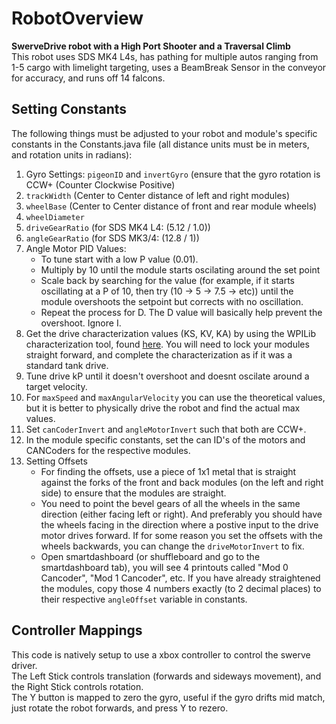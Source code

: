 # RobotOverview </br>
**SwerveDrive robot with a High Port Shooter and a Traversal Climb** </br>
This robot uses SDS MK4 L4s, has pathing for multiple autos ranging from 1-5 cargo with limelight targeting, uses a BeamBreak Sensor in the conveyor for accuracy, and runs off 14 falcons.

**Setting Constants**
----
The following things must be adjusted to your robot and module's specific constants in the Constants.java file (all distance units must be in meters, and rotation units in radians):</br>
1. Gyro Settings: ```pigeonID``` and ```invertGyro``` (ensure that the gyro rotation is CCW+ (Counter Clockwise Positive)
2. ```trackWidth``` (Center to Center distance of left and right modules)
3. ```wheelBase``` (Center to Center distance of front and rear module wheels)
4. ```wheelDiameter```
5. ```driveGearRatio``` (for SDS MK4 L4: (5.12 / 1.0))
6. ```angleGearRatio``` (for SDS MK3/4: (12.8 / 1))
7. Angle Motor PID Values:
    * To tune start with a low P value (0.01).
    * Multiply by 10 until the module starts oscilating around the set point
    * Scale back by searching for the value (for example, if it starts oscillating at a P of 10, then try (10 -> 5 -> 7.5 -> etc)) until the module overshoots the setpoint but corrects with no oscillation.
    * Repeat the process for D. The D value will basically help prevent the overshoot. Ignore I.
8. Get the drive characterization values (KS, KV, KA) by using the WPILib characterization tool, found [here](https://docs.wpilib.org/en/stable/docs/software/wpilib-tools/robot-characterization/introduction.html). You will need to lock your modules straight forward, and complete the characterization as if it was a standard tank drive.
9. Tune drive kP until it doesn't overshoot and doesnt oscilate around a target velocity.
10. For ```maxSpeed``` and ```maxAngularVelocity``` you can use the theoretical values, but it is better to physically drive the robot and find the actual max values.
11. Set ```canCoderInvert``` and ```angleMotorInvert``` such that both are CCW+.
12. In the module specific constants, set the can ID's of the motors and CANCoders for the respective modules.
13. Setting Offsets
    * For finding the offsets, use a piece of 1x1 metal that is straight against the forks of the front and back modules (on the left and right side) to ensure that the modules are straight. 
    * You need to point the bevel gears of all the wheels in the same direction (either facing left or right). And preferably you should have the wheels facing in the direction where a postive input to the drive motor drives forward. If for some reason you set the offsets with the wheels backwards, you can change the ```driveMotorInvert``` to fix.
    * Open smartdashboard (or shuffleboard and go to the smartdashboard tab), you will see 4 printouts called "Mod 0 Cancoder", "Mod 1 Cancoder", etc. If you have already straightened the modules, copy those 4 numbers exactly (to 2 decimal places) to their respective ```angleOffset``` variable in constants.


**Controller Mappings**
----
This code is natively setup to use a xbox controller to control the swerve driver. </br>
The Left Stick controls translation (forwards and sideways movement), and the Right Stick controls rotation. </br>
The Y button is mapped to zero the gyro, useful if the gyro drifts mid match, just rotate the robot forwards, and press Y to rezero.
